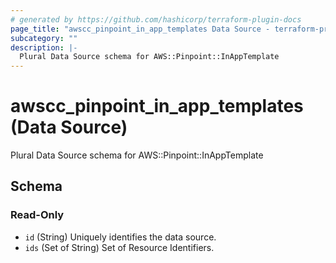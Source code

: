 ```yaml
---
# generated by https://github.com/hashicorp/terraform-plugin-docs
page_title: "awscc_pinpoint_in_app_templates Data Source - terraform-provider-awscc"
subcategory: ""
description: |-
  Plural Data Source schema for AWS::Pinpoint::InAppTemplate
---
```


# awscc_pinpoint_in_app_templates (Data Source)

Plural Data Source schema for AWS::Pinpoint::InAppTemplate



<!-- schema generated by tfplugindocs -->
## Schema

### Read-Only

- `id` (String) Uniquely identifies the data source.
- `ids` (Set of String) Set of Resource Identifiers.


